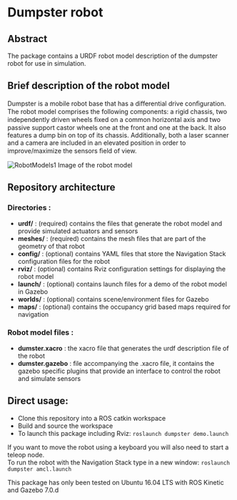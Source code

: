 # Dumpster robot

## Abstract
The package contains a URDF robot model description of the dumpster robot for use in simulation.

## Brief description of the robot model
Dumpster is a mobile robot base that has a differential drive conﬁguration.
The robot model comprises the following components: a rigid chassis, two independently driven wheels ﬁxed on a common horizontal axis and two passive support castor wheels one at the front and one at the back.
It also features a dump bin on top of its chassis. Additionally, both a laser scanner and a camera are included in an elevated position in order to improve/maximize the sensors ﬁeld of view.

![RobotModels1](https://user-images.githubusercontent.com/40167051/56065185-6f83aa00-5d74-11e9-84e7-399de40695e3.png)
Image of the robot model

## Repository architecture
### Directories :
+ **urdf/** : (required) contains the files that generate the robot model and provide simulated actuators and sensors
+ **meshes/** : (required) contains the mesh files that are part of the geometry of that robot
+ **config/** : (optional) contains YAML files that store the Navigation Stack configuration files for the robot
+ **rviz/** : (optional) contains Rviz configuration settings for displaying the robot model
+ **launch/** : (optional) contains launch files for a demo of the robot model in Gazebo
+ **worlds/** : (optional) contains scene/environment files for Gazebo
+ **maps/** : (optional) contains the occupancy grid based maps required for navigation

### Robot model files :
+ **dumster.xacro** : the xacro file that generates the urdf description file of the robot
+ **dumster.gazebo** : file accompanying the .xacro file, it contains the gazebo specific plugins that provide an interface to control the robot and simulate sensors

## Direct usage:

- Clone this repository into a ROS catkin workspace
- Build and source the workspace
- To launch this package including Rviz: `roslaunch dumpster demo.launch`

If you want to move the robot using a keyboard you will also need to start a teleop node.  
To run the robot with the Navigation Stack type in a new window: `roslaunch dumpster amcl.launch`

This package has only been tested on Ubuntu 16.04 LTS with ROS Kinetic and Gazebo 7.0.d
